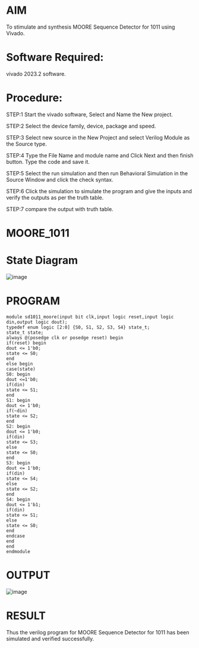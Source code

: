 # AIM
To stimulate and synthesis MOORE Sequence Detector for 1011 using Vivado.

# Software Required:
vivado 2023.2 software.

# Procedure:
STEP:1 Start the vivado software, Select and Name the New project.

STEP:2 Select the device family, device, package and speed.

STEP:3 Select new source in the New Project and select Verilog Module as the Source type.

STEP:4 Type the File Name and module name and Click Next and then finish button. Type the code and save it.

STEP:5 Select the run simulation and then run Behavioral Simulation in the Source Window and click the check syntax.

STEP:6 Click the simulation to simulate the program and give the inputs and verify the outputs as per the truth table.

STEP:7 compare the output with truth table.
# MOORE_1011
# State Diagram
![image](https://github.com/RESMIRNAIR/MOORE_1011/assets/154305926/4c056127-254f-4b9a-88d1-5486b2577ba3)
# PROGRAM
```
module sd1011_moore(input bit clk,input logic reset,input logic din,output logic dout);
typedef enum logic [2:0] {S0, S1, S2, S3, S4} state_t;
state_t state;
always @(posedge clk or posedge reset) begin
if(reset) begin
dout <= 1'b0;
state <= S0;
end
else begin
case(state)
S0: begin
dout <=1'b0;
if(din)
state <= S1;
end
S1: begin
dout <= 1'b0;
if(~din)
state <= S2;
end
S2: begin
dout <= 1'b0;
if(din)
state <= S3;
else
state <= S0;
end
S3: begin
dout <= 1'b0;
if(din)
state <= S4;
else
state <= S2;
end
S4: begin
dout <= 1'b1;
if(din)
state <= S1;
else
state <= S0;
end
endcase
end
end
endmodule
```
# OUTPUT
![image](https://github.com/Shreegobika/MOORE_1011/assets/160569525/2109e536-fd84-4057-ae55-d4e9fbf5be69)
# RESULT
Thus the verilog program for MOORE Sequence Detector for 1011 has been simulated and verified successfully.

